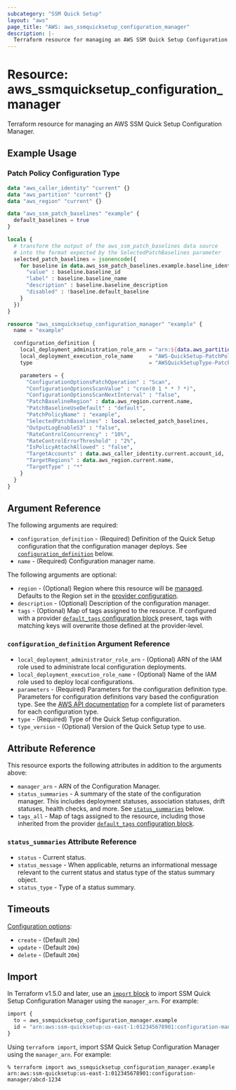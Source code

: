 ```yaml
---
subcategory: "SSM Quick Setup"
layout: "aws"
page_title: "AWS: aws_ssmquicksetup_configuration_manager"
description: |-
  Terraform resource for managing an AWS SSM Quick Setup Configuration Manager.
---
```

# Resource: aws_ssmquicksetup_configuration_manager

Terraform resource for managing an AWS SSM Quick Setup Configuration Manager.

## Example Usage

### Patch Policy Configuration Type

```terraform
data "aws_caller_identity" "current" {}
data "aws_partition" "current" {}
data "aws_region" "current" {}

data "aws_ssm_patch_baselines" "example" {
  default_baselines = true
}

locals {
  # transform the output of the aws_ssm_patch_baselines data source
  # into the format expected by the SelectedPatchBaselines parameter
  selected_patch_baselines = jsonencode({
    for baseline in data.aws_ssm_patch_baselines.example.baseline_identities : baseline.operating_system => {
      "value" : baseline.baseline_id
      "label" : baseline.baseline_name
      "description" : baseline.baseline_description
      "disabled" : !baseline.default_baseline
    }
  })
}

resource "aws_ssmquicksetup_configuration_manager" "example" {
  name = "example"

  configuration_definition {
    local_deployment_administration_role_arn = "arn:${data.aws_partition.current.partition}:iam::${data.aws_caller_identity.current.account_id}:role/AWS-QuickSetup-PatchPolicy-LocalAdministrationRole"
    local_deployment_execution_role_name     = "AWS-QuickSetup-PatchPolicy-LocalExecutionRole"
    type                                     = "AWSQuickSetupType-PatchPolicy"

    parameters = {
      "ConfigurationOptionsPatchOperation" : "Scan",
      "ConfigurationOptionsScanValue" : "cron(0 1 * * ? *)",
      "ConfigurationOptionsScanNextInterval" : "false",
      "PatchBaselineRegion" : data.aws_region.current.name,
      "PatchBaselineUseDefault" : "default",
      "PatchPolicyName" : "example",
      "SelectedPatchBaselines" : local.selected_patch_baselines,
      "OutputLogEnableS3" : "false",
      "RateControlConcurrency" : "10%",
      "RateControlErrorThreshold" : "2%",
      "IsPolicyAttachAllowed" : "false",
      "TargetAccounts" : data.aws_caller_identity.current.account_id,
      "TargetRegions" : data.aws_region.current.name,
      "TargetType" : "*"
    }
  }
}
```

## Argument Reference

The following arguments are required:

* `configuration_definition` - (Required) Definition of the Quick Setup configuration that the configuration manager deploys. See [`configuration_definition`](#configuration_definition-argument-reference) below.
* `name` - (Required) Configuration manager name.

The following arguments are optional:

* `region` - (Optional) Region where this resource will be [managed](https://docs.aws.amazon.com/general/latest/gr/rande.html#regional-endpoints). Defaults to the Region set in the [provider configuration](https://registry.terraform.io/providers/hashicorp/aws/latest/docs#aws-configuration-reference).
* `description` - (Optional) Description of the configuration manager.
* `tags` - (Optional) Map of tags assigned to the resource. If configured with a provider [`default_tags` configuration block](/docs/providers/aws/index.html#default_tags-configuration-block) present, tags with matching keys will overwrite those defined at the provider-level.

### `configuration_definition` Argument Reference

* `local_deployment_administrator_role_arn` - (Optional) ARN of the IAM role used to administrate local configuration deployments.
* `local_deployment_execution_role_name` - (Optional) Name of the IAM role used to deploy local configurations.
* `parameters` - (Required) Parameters for the configuration definition type. Parameters for configuration definitions vary based the configuration type. See the [AWS API documentation](https://docs.aws.amazon.com/quick-setup/latest/APIReference/API_ConfigurationDefinitionInput.html) for a complete list of parameters for each configuration type.
* `type` - (Required) Type of the Quick Setup configuration.
* `type_version` - (Optional) Version of the Quick Setup type to use.

## Attribute Reference

This resource exports the following attributes in addition to the arguments above:

* `manager_arn` - ARN of the Configuration Manager.
* `status_summaries` - A summary of the state of the configuration manager. This includes deployment statuses, association statuses, drift statuses, health checks, and more. See [`status_summaries`](#status_summaries-attribute-reference) below.
* `tags_all` - Map of tags assigned to the resource, including those inherited from the provider [`default_tags` configuration block](https://registry.terraform.io/providers/hashicorp/aws/latest/docs#default_tags-configuration-block).

### `status_summaries` Attribute Reference

* `status` - Current status.
* `status_message` - When applicable, returns an informational message relevant to the current status and status type of the status summary object.
* `status_type` - Type of a status summary.

## Timeouts

[Configuration options](https://developer.hashicorp.com/terraform/language/resources/syntax#operation-timeouts):

* `create` - (Default `20m`)
* `update` - (Default `20m`)
* `delete` - (Default `20m`)

## Import

In Terraform v1.5.0 and later, use an [`import` block](https://developer.hashicorp.com/terraform/language/import) to import SSM Quick Setup Configuration Manager using the `manager_arn`. For example:

```terraform
import {
  to = aws_ssmquicksetup_configuration_manager.example
  id = "arn:aws:ssm-quicksetup:us-east-1:012345678901:configuration-manager/abcd-1234"
}
```

Using `terraform import`, import SSM Quick Setup Configuration Manager using the `manager_arn`. For example:

```console
% terraform import aws_ssmquicksetup_configuration_manager.example arn:aws:ssm-quicksetup:us-east-1:012345678901:configuration-manager/abcd-1234
```
